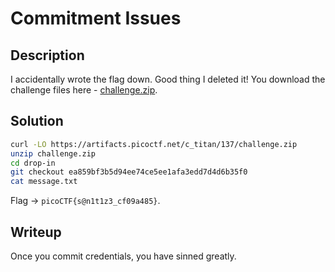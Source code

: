 # Commitment Issues

## Description

I accidentally wrote the flag down. Good thing I deleted it!
You download the challenge files here - [challenge.zip](https://artifacts.picoctf.net/c_titan/137/challenge.zip).

## Solution

```sh
curl -LO https://artifacts.picoctf.net/c_titan/137/challenge.zip
unzip challenge.zip
cd drop-in
git checkout ea859bf3b5d94ee74ce5ee1afa3edd7d4d6b35f0
cat message.txt
```

Flag -> `picoCTF{s@n1t1z3_cf09a485}`.

## Writeup

Once you commit credentials, you have sinned greatly.
